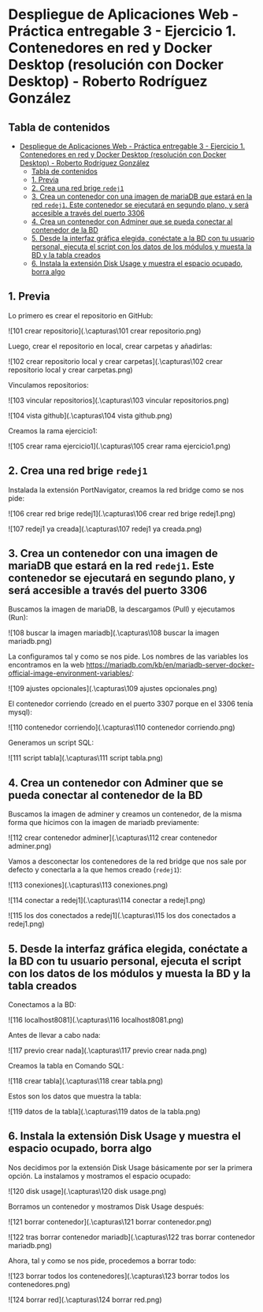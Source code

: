 # Despliegue de Aplicaciones Web - Práctica entregable 3 - Ejercicio 1. Contenedores en red y Docker Desktop (resolución con Docker Desktop) - Roberto Rodríguez González

## Tabla de contenidos

- [Despliegue de Aplicaciones Web - Práctica entregable 3 - Ejercicio 1. Contenedores en red y Docker Desktop (resolución con Docker Desktop) - Roberto Rodríguez González](#despliegue-de-aplicaciones-web---práctica-entregable-3---ejercicio-1-contenedores-en-red-y-docker-desktop-resolución-con-docker-desktop---roberto-rodríguez-gonzález)
  - [Tabla de contenidos](#tabla-de-contenidos)
  - [1. Previa](#1-previa)
  - [2. Crea una red brige `redej1`](#2-crea-una-red-brige-redej1)
  - [3. Crea un contenedor con una imagen de mariaDB que estará en la red `redej1`. Este contenedor se ejecutará en segundo plano, y será accesible a través del puerto 3306](#3-crea-un-contenedor-con-una-imagen-de-mariadb-que-estará-en-la-red-redej1-este-contenedor-se-ejecutará-en-segundo-plano-y-será-accesible-a-través-del-puerto-3306)
  - [4. Crea un contenedor con Adminer que se pueda conectar al contenedor de la BD](#4-crea-un-contenedor-con-adminer-que-se-pueda-conectar-al-contenedor-de-la-bd)
  - [5. Desde la interfaz gráfica elegida, conéctate a la BD con tu usuario personal, ejecuta el script con los datos de los módulos y muesta la BD y la tabla creados](#5-desde-la-interfaz-gráfica-elegida-conéctate-a-la-bd-con-tu-usuario-personal-ejecuta-el-script-con-los-datos-de-los-módulos-y-muesta-la-bd-y-la-tabla-creados)
  - [6. Instala la extensión Disk Usage y muestra el espacio ocupado, borra algo](#6-instala-la-extensión-disk-usage-y-muestra-el-espacio-ocupado-borra-algo)



## 1. Previa

Lo primero es crear el repositorio en GitHub:

![101 crear repositorio](.\capturas\101 crear repositorio.png)

Luego, crear el repositorio en local, crear carpetas y añadirlas:

![102 crear repositorio local y crear carpetas](.\capturas\102 crear repositorio local y crear carpetas.png)

Vinculamos repositorios:

![103 vincular repositorios](.\capturas\103 vincular repositorios.png)

![104 vista github](.\capturas\104 vista github.png)

Creamos la rama ejercicio1:

![105 crear rama ejercicio1](.\capturas\105 crear rama ejercicio1.png)



## 2. Crea una red brige `redej1`

Instalada la extensión PortNavigator, creamos la red bridge como se nos pide:

![106 crear red brige redej1](.\capturas\106 crear red brige redej1.png)

![107 redej1 ya creada](.\capturas\107 redej1 ya creada.png)



## 3. Crea un contenedor con una imagen de mariaDB que estará en la red `redej1`. Este contenedor se ejecutará en segundo plano, y será accesible a través del puerto 3306

Buscamos la imagen de mariaDB, la descargamos (Pull) y ejecutamos (Run):

![108 buscar la imagen mariadb](.\capturas\108 buscar la imagen mariadb.png)

La configuramos tal y como se nos pide. Los nombres de las variables los encontramos en la web https://mariadb.com/kb/en/mariadb-server-docker-official-image-environment-variables/:

![109 ajustes opcionales](.\capturas\109 ajustes opcionales.png)

El contenedor corriendo (creado en el puerto 3307 porque en el 3306 tenía mysql): 

![110 contenedor corriendo](.\capturas\110 contenedor corriendo.png)

Generamos un script SQL: 

![111 script tabla](.\capturas\111 script tabla.png)



## 4. Crea un contenedor con Adminer que se pueda conectar al contenedor de la BD

Buscamos la imagen de adminer y creamos un contenedor, de la misma forma que hicimos con la imagen de mariadb previamente:

![112 crear contenedor adminer](.\capturas\112 crear contenedor adminer.png)

Vamos a desconectar los contenedores de la red bridge que nos sale por defecto y conectarla a la que hemos creado (`redej1`):

![113 conexiones](.\capturas\113 conexiones.png)

![114 conectar a redej1](.\capturas\114 conectar a redej1.png)

![115 los dos conectados a redej1](.\capturas\115 los dos conectados a redej1.png)



## 5. Desde la interfaz gráfica elegida, conéctate a la BD con tu usuario personal, ejecuta el script con los datos de los módulos y muesta la BD y la tabla creados

Conectamos a la BD:

![116 localhost8081](.\capturas\116 localhost8081.png)

Antes de llevar a cabo nada:

![117 previo crear nada](.\capturas\117 previo crear nada.png)

Creamos la tabla en Comando SQL:

![118 crear tabla](.\capturas\118 crear tabla.png)

Estos son los datos que muestra la tabla:

![119 datos de la tabla](.\capturas\119 datos de la tabla.png)



## 6. Instala la extensión Disk Usage y muestra el espacio ocupado, borra algo
Nos decidimos por la extensión Disk Usage básicamente por ser la primera opción. La instalamos y mostramos el espacio ocupado:

![120 disk usage](.\capturas\120 disk usage.png)

Borramos un contenedor y mostramos Disk Usage después:

![121 borrar contenedor](.\capturas\121 borrar contenedor.png)

![122 tras borrar contenedor mariadb](.\capturas\122 tras borrar contenedor mariadb.png)

Ahora, tal y como se nos pide, procedemos a borrar todo:

![123 borrar todos los contenedores](.\capturas\123 borrar todos los contenedores.png)

![124 borrar red](.\capturas\124 borrar red.png)

